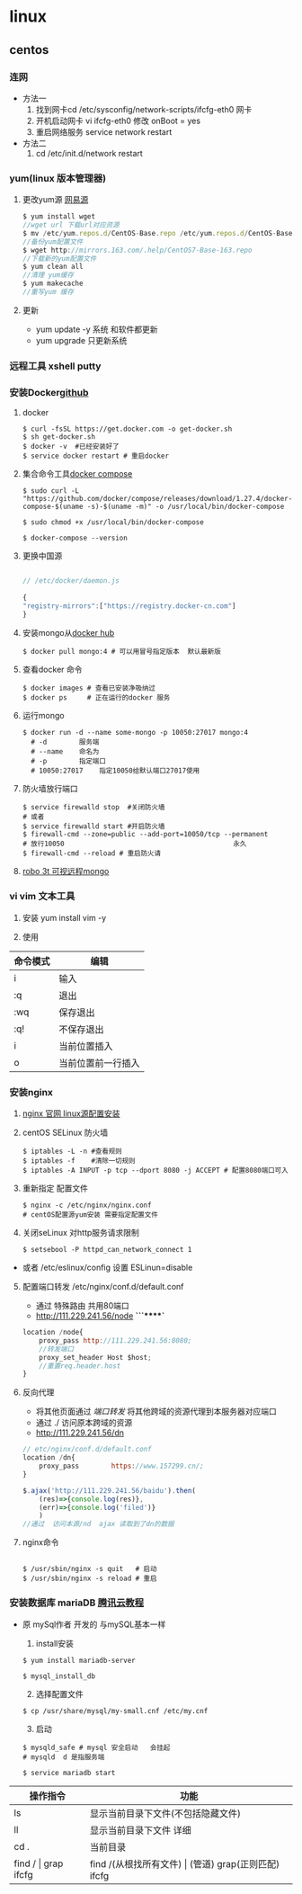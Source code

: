 # linux

## centos

### 连网

- 方法一
    1. 找到网卡cd /etc/sysconfig/network-scripts/ifcfg-eth0 网卡
    2. 开机启动网卡 vi ifcfg-eth0  修改 onBoot = yes
    3. 重启网络服务 service network restart
- 方法二 
    1. cd /etc/init.d/network restart
    
### yum(linux 版本管理器)

1. 更改yum源 [网易源](http://mirrors.163.com/.help/centos.html)

    ```js
    $ yum install wget
    //wget url 下载url对应资源
    $ mv /etc/yum.repos.d/CentOS-Base.repo /etc/yum.repos.d/CentOS-Base.repo.backup
    //备份yum配置文件
    $ wget http://mirrors.163.com/.help/CentOS7-Base-163.repo
    //下载新的yum配置文件
    $ yum clean all  
    //清理 yum缓存
    $ yum makecache
    //重写yum 缓存
    ```

2. 更新  
    - yum update -y  系统 和软件都更新
    - yum upgrade    只更新系统

### 远程工具  xshell  putty

### 安装Docker[github](https://github.com/docker/docker-install)

1. docker 
    ```shell
    $ curl -fsSL https://get.docker.com -o get-docker.sh
    $ sh get-docker.sh
    $ docker -v  #已经安装好了
    $ service docker restart # 重启docker 
    ```
2. 集合命令工具[docker compose](https://docs.docker.com/compose/install/)
   
    ```shell
    $ sudo curl -L "https://github.com/docker/compose/releases/download/1.27.4/docker-compose-$(uname -s)-$(uname -m)" -o /usr/local/bin/docker-compose

    $ sudo chmod +x /usr/local/bin/docker-compose
    
    $ docker-compose --version

   ```
3. 更换中国源

    ```js
   
    // /etc/docker/daemon.js
  
    {
    "registry-mirrors":["https://registry.docker-cn.com"]
    }

    ```
4. 安装mongo从[docker hub](https://hub.docker.com/_/mongo)

    ```shell
    $ docker pull mongo:4 # 可以用冒号指定版本  默认最新版
    ```
5. 查看docker 命令

    ```shell
    $ docker images # 查看已安装净吸纳过
    $ docker ps     # 正在运行的docker 服务
    ```
6. 运行mongo
    ```shell
    $ docker run -d --name some-mongo -p 10050:27017 mongo:4
      # -d        服务端
      # --name    命名为
      # -p        指定端口
      # 10050:27017    指定10050给默认端口27017使用
    ```
7. 防火墙放行端口

    ```shell
    $ service firewalld stop  #关闭防火墙
    # 或者
    $ service firewalld start #开启防火墙
    $ firewall-cmd --zone=public --add-port=10050/tcp --permanent 
    # 放行10050                                          永久
    $ firewall-cmd --reload # 重启防火请
    ```
8. [robo 3t 可视远程mongo](https://robomongo.org/download)

### vi vim 文本工具

1. 安装 yum install vim -y

2. 使用  


命令模式 | 编辑
-|-
i | 输入
:q | 退出
:wq | 保存退出 
:q! | 不保存退出
i | 当前位置插入
o | 当前位置前一行插入

### 安装nginx

1. [nginx 官网 linux源配置安装](http://nginx.org/en/linux_packages.html#RHEL-CentOS)

2. centOS SELinux 防火墙

    ```shell
    $ iptables -L -n #查看规则
    $ iptables -f    #清除一切规则
    $ iptables -A INPUT -p tcp --dport 8080 -j ACCEPT # 配置8080端口可入
    ```

3. 重新指定 配置文件

    ```shell
    $ nginx -c /etc/nginx/nginx.conf
    # centOS配置源yum安装 需要指定配置文件
    ```

4. 关闭seLinux  对http服务请求限制

    ```
    $ setsebool -P httpd_can_network_connect 1
    ```
- 或者 /etc/eslinux/config 设置 ESLinun=disable

5. 配置端口转发  /etc/nginx/conf.d/default.conf
    - 通过 特殊路由  共用80端口
    - http://111.229.241.56/node
    **```****`**
    ```js
    location /node{
        proxy_pass http://111.229.241.56:8080;
        //转发端口
        proxy_set_header Host $host;
        //重置req.header.host
    }
    ```
6. 反向代理 
    - 将其他页面通过 *端口转发* 将其他跨域的资源代理到本服务器对应端口
    - 通过 ./  访问原本跨域的资源
    - http://111.229.241.56/dn

    ```js
    // etc/nginx/conf.d/default.conf
    location /dn{
        proxy_pass        https://www.157299.cn/;
    }
    ```
    ```js
    $.ajax('http://111.229.241.56/baidu').then(
        (res)=>{console.log(res)},
        (err)=>{console.log('filed')}
        )
    //通过  访问本源/nd  ajax 读取到了dn的数据
    ```
7. nginx命令

    ```shell
        
    $ /usr/sbin/nginx -s quit   # 启动
    $ /usr/sbin/nginx -s reload # 重启
    ```



### 安装数据库 mariaDB [腾讯云教程](https://cloud.tencent.com/document/product/213/38056)

- 原 mySql作者  开发的 与mySQL基本一样

    1. install安装

    ```shell
    $ yum install mariadb-server
  
    $ mysql_install_db
    ```

    2. 选择配置文件

    ```
    $ cp /usr/share/mysql/my-small.cnf /etc/my.cnf
    ```

    3. 启动

    ```shell
    $ mysqld_safe # mysql 安全启动   会挂起
    # mysqld  d 是指服务端    

    $ service mariadb start
    ```




操作指令|功能
-|-
ls | 显示当前目录下文件(不包括隐藏文件)
ll | 显示当前目录下文件 详细
cd . | 当前目录
find / \| grap ifcfg | find /(从根找所有文件)  \| (管道) grap(正则匹配) ifcfg 

